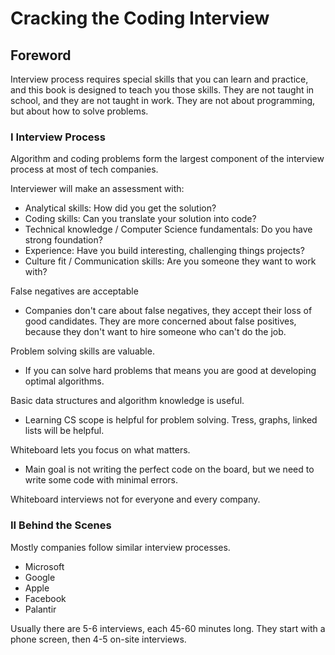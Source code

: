 # Cracking the Coding Interview

## Foreword

Interview process requires special skills that you can learn and practice, and this book is designed to teach you those skills. They are not taught in school, and they are not taught in work. They are not about programming, but about how to solve problems.

### I Interview Process

Algorithm and coding problems form the largest component of the interview process at most of tech companies.

Interviewer will make an assessment with:

- Analytical skills: How did you get the solution?
- Coding skills: Can you translate your solution into code?
- Technical knowledge / Computer Science fundamentals: Do you have strong foundation?
- Experience: Have you build interesting, challenging things projects?
- Culture fit / Communication skills: Are you someone they want to work with?

False negatives are acceptable

- Companies don't care about false negatives, they accept their loss of good candidates. They are more concerned about false positives, because they don't want to hire someone who can't do the job.

Problem solving skills are valuable.

- If you can solve hard problems that means you are good at developing optimal algorithms.

Basic data structures and algorithm knowledge is useful.

- Learning CS scope is helpful for problem solving. Tress, graphs, linked lists will be helpful.

Whiteboard lets you focus on what matters.

- Main goal is not writing the perfect code on the board, but we need to write some code with minimal errors.

Whiteboard interviews not for everyone and every company.

### II Behind the Scenes

Mostly companies follow similar interview processes.

- Microsoft
- Google
- Apple
- Facebook
- Palantir

Usually there are 5-6 interviews, each 45-60 minutes long. They start with a phone screen, then 4-5 on-site interviews.


